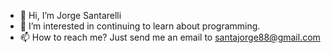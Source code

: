 - 👋 Hi, I’m Jorge Santarelli
- 👀 I’m interested in continuing to learn about programming.
- 📫 How to reach me? Just send me an email to santajorge88@gmail.com

<!---
santajorge/santajorge is a ✨ special ✨ repository because its `README.md` (this file) appears on your GitHub profile.
You can click the Preview link to take a look at your changes.
--->
